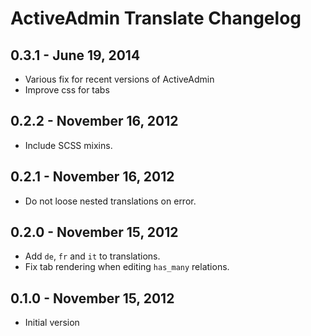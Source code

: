 # ActiveAdmin Translate Changelog

## 0.3.1 - June 19, 2014

- Various fix for recent versions of ActiveAdmin
- Improve css for tabs

## 0.2.2 - November 16, 2012

- Include SCSS mixins.

## 0.2.1 - November 16, 2012

- Do not loose nested translations on error.

## 0.2.0 - November 15, 2012

- Add `de`, `fr` and `it` to translations.
- Fix tab rendering when editing `has_many` relations.

## 0.1.0 - November 15, 2012

- Initial version
